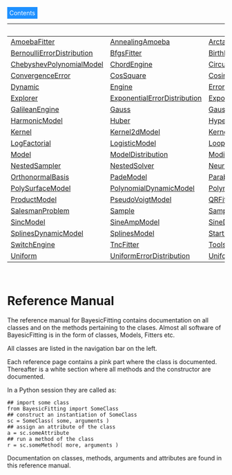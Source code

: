 ---
---

<div class="dropdown3">
  <span style="background-color: DodgerBlue; color: White; border:5px
solid DodgerBlue">Contents</span>  
  <div class="dropdown-content">

||||  Classes  |||||
|:-|:-|:-|:-|:-|:-|:-|:-|
| [AmoebaFitter](./classdocs/AmoebaFitter.md) | [AnnealingAmoeba](./classdocs/AnnealingAmoeba.md) | [ArctanModel](./classdocs/ArctanModel.md) | [AstropyModel](./classdocs/AstropyModel.md) | [BSplinesModel](./classdocs/BSplinesModel.md) | [BaseFitter](./classdocs/BaseFitter.md) | [BaseModel](./classdocs/BaseModel.md) | [BasicSplinesModel](./classdocs/BasicSplinesModel.md) |
| [BernoulliErrorDistribution](./classdocs/BernoulliErrorDistribution.md) | [BfgsFitter](./classdocs/BfgsFitter.md) | [BirthEngine](./classdocs/BirthEngine.md) | [Biweight](./classdocs/Biweight.md) | [BracketModel](./classdocs/BracketModel.md) | [Brackets](./classdocs/Brackets.md) | [CauchyErrorDistribution](./classdocs/CauchyErrorDistribution.md) | [CauchyPrior](./classdocs/CauchyPrior.md) |
| [ChebyshevPolynomialModel](./classdocs/ChebyshevPolynomialModel.md) | [ChordEngine](./classdocs/ChordEngine.md) | [CircularUniformPrior](./classdocs/CircularUniformPrior.md) | [ClassicProblem](./classdocs/ClassicProblem.md) | [CobylaFitter](./classdocs/CobylaFitter.md) | [CombiModel](./classdocs/CombiModel.md) | [ConjugateGradientFitter](./classdocs/ConjugateGradientFitter.md) | [ConstantModel](./classdocs/ConstantModel.md) |
| [ConvergenceError](./classdocs/ConvergenceError.md) | [CosSquare](./classdocs/CosSquare.md) | [Cosine](./classdocs/Cosine.md) | [CurveFitter](./classdocs/CurveFitter.md) | [DeathEngine](./classdocs/DeathEngine.md) | [DecisionTreeModel](./classdocs/DecisionTreeModel.md) | [DistanceCostFunction](./classdocs/DistanceCostFunction.md) | [DoglegFitter](./classdocs/DoglegFitter.md) |
| [Dynamic](./classdocs/Dynamic.md) | [Engine](./classdocs/Engine.md) | [ErrorDistribution](./classdocs/ErrorDistribution.md) | [ErrorsInXandYProblem](./classdocs/ErrorsInXandYProblem.md) | [EtalonDriftModel](./classdocs/EtalonDriftModel.md) | [EtalonModel](./classdocs/EtalonModel.md) | [EvidenceProblem](./classdocs/EvidenceProblem.md) | [ExpModel](./classdocs/ExpModel.md) |
| [Explorer](./classdocs/Explorer.md) | [ExponentialErrorDistribution](./classdocs/ExponentialErrorDistribution.md) | [ExponentialPrior](./classdocs/ExponentialPrior.md) | [Fitter](./classdocs/Fitter.md) | [FixedModel](./classdocs/FixedModel.md) | [FootballModel](./classdocs/FootballModel.md) | [Formatter](./classdocs/Formatter.md) | [FreeShapeModel](./classdocs/FreeShapeModel.md) |
| [GalileanEngine](./classdocs/GalileanEngine.md) | [Gauss](./classdocs/Gauss.md) | [Gauss2dErrorDistribution](./classdocs/Gauss2dErrorDistribution.md) | [GaussErrorDistribution](./classdocs/GaussErrorDistribution.md) | [GaussModel](./classdocs/GaussModel.md) | [GaussPrior](./classdocs/GaussPrior.md) | [GibbsEngine](./classdocs/GibbsEngine.md) | [HarmonicDynamicModel](./classdocs/HarmonicDynamicModel.md) |
| [HarmonicModel](./classdocs/HarmonicModel.md) | [Huber](./classdocs/Huber.md) | [HyperParameter](./classdocs/HyperParameter.md) | [ImageAssistant](./classdocs/ImageAssistant.md) | [IterationPlotter](./classdocs/IterationPlotter.md) | [IterativeFitter](./classdocs/IterativeFitter.md) | [JeffreysPrior](./classdocs/JeffreysPrior.md) | [Kepplers2ndLaw](./classdocs/Kepplers2ndLaw.md) |
| [Kernel](./classdocs/Kernel.md) | [Kernel2dModel](./classdocs/Kernel2dModel.md) | [KernelModel](./classdocs/KernelModel.md) | [LaplaceErrorDistribution](./classdocs/LaplaceErrorDistribution.md) | [LaplacePrior](./classdocs/LaplacePrior.md) | [LbfgsbFitter](./classdocs/LbfgsbFitter.md) | [LevenbergMarquardtFitter](./classdocs/LevenbergMarquardtFitter.md) | [LinearModel](./classdocs/LinearModel.md) |
| [LogFactorial](./classdocs/LogFactorial.md) | [LogisticModel](./classdocs/LogisticModel.md) | [LoopEngine](./classdocs/LoopEngine.md) | [Lorentz](./classdocs/Lorentz.md) | [LorentzModel](./classdocs/LorentzModel.md) | [Makefile](./classdocs/Makefile.md) | [MaxLikelihoodFitter](./classdocs/MaxLikelihoodFitter.md) | [MixedErrorDistribution](./classdocs/MixedErrorDistribution.md) |
| [Model](./classdocs/Model.md) | [ModelDistribution](./classdocs/ModelDistribution.md) | [Modifiable](./classdocs/Modifiable.md) | [MonteCarlo](./classdocs/MonteCarlo.md) | [MoveEngine](./classdocs/MoveEngine.md) | [MultipleOutputProblem](./classdocs/MultipleOutputProblem.md) | [NearEngine](./classdocs/NearEngine.md) | [NelderMeadFitter](./classdocs/NelderMeadFitter.md) |
| [NestedSampler](./classdocs/NestedSampler.md) | [NestedSolver](./classdocs/NestedSolver.md) | [NeuralNetUtilities](./classdocs/NeuralNetUtilities.md) | [NewtonCgFitter](./classdocs/NewtonCgFitter.md) | [NoiseScale](./classdocs/NoiseScale.md) | [NonLinearModel](./classdocs/NonLinearModel.md) | [OrderEngine](./classdocs/OrderEngine.md) | [OrderProblem](./classdocs/OrderProblem.md) |
| [OrthonormalBasis](./classdocs/OrthonormalBasis.md) | [PadeModel](./classdocs/PadeModel.md) | [Parabola](./classdocs/Parabola.md) | [PhantomCollection](./classdocs/PhantomCollection.md) | [PhantomSampler](./classdocs/PhantomSampler.md) | [Plotter](./classdocs/Plotter.md) | [PoissonErrorDistribution](./classdocs/PoissonErrorDistribution.md) | [PolySineAmpModel](./classdocs/PolySineAmpModel.md) |
| [PolySurfaceModel](./classdocs/PolySurfaceModel.md) | [PolynomialDynamicModel](./classdocs/PolynomialDynamicModel.md) | [PolynomialModel](./classdocs/PolynomialModel.md) | [PowellFitter](./classdocs/PowellFitter.md) | [PowerLawModel](./classdocs/PowerLawModel.md) | [PowerModel](./classdocs/PowerModel.md) | [Prior](./classdocs/Prior.md) | [Problem](./classdocs/Problem.md) |
| [ProductModel](./classdocs/ProductModel.md) | [PseudoVoigtModel](./classdocs/PseudoVoigtModel.md) | [QRFitter](./classdocs/QRFitter.md) | [RadialVelocityModel](./classdocs/RadialVelocityModel.md) | [RandomEngine](./classdocs/RandomEngine.md) | [RepeatingModel](./classdocs/RepeatingModel.md) | [ReverseEngine](./classdocs/ReverseEngine.md) | [RobustShell](./classdocs/RobustShell.md) |
| [SalesmanProblem](./classdocs/SalesmanProblem.md) | [Sample](./classdocs/Sample.md) | [SampleList](./classdocs/SampleList.md) | [SampleMovie](./classdocs/SampleMovie.md) | [ScaledErrorDistribution](./classdocs/ScaledErrorDistribution.md) | [ScipyFitter](./classdocs/ScipyFitter.md) | [ShuffleEngine](./classdocs/ShuffleEngine.md) | [Sinc](./classdocs/Sinc.md) |
| [SincModel](./classdocs/SincModel.md) | [SineAmpModel](./classdocs/SineAmpModel.md) | [SineDriftModel](./classdocs/SineDriftModel.md) | [SineModel](./classdocs/SineModel.md) | [SineSplineDriftModel](./classdocs/SineSplineDriftModel.md) | [SineSplineModel](./classdocs/SineSplineModel.md) | [SlsqpFitter](./classdocs/SlsqpFitter.md) | [SoftMaxModel](./classdocs/SoftMaxModel.md) |
| [SplinesDynamicModel](./classdocs/SplinesDynamicModel.md) | [SplinesModel](./classdocs/SplinesModel.md) | [StartEngine](./classdocs/StartEngine.md) | [StartOrderEngine](./classdocs/StartOrderEngine.md) | [StellarOrbitModel](./classdocs/StellarOrbitModel.md) | [StepEngine](./classdocs/StepEngine.md) | [StructureEngine](./classdocs/StructureEngine.md) | [SurfaceSplinesModel](./classdocs/SurfaceSplinesModel.md) |
| [SwitchEngine](./classdocs/SwitchEngine.md) | [TncFitter](./classdocs/TncFitter.md) | [Tools](./classdocs/Tools.md) | [Tophat](./classdocs/Tophat.md) | [Triangle](./classdocs/Triangle.md) | [Tricube](./classdocs/Tricube.md) | [Triweight](./classdocs/Triweight.md) | [TrustNcgFitter](./classdocs/TrustNcgFitter.md) |
| [Uniform](./classdocs/Uniform.md) | [UniformErrorDistribution](./classdocs/UniformErrorDistribution.md) | [UniformPrior](./classdocs/UniformPrior.md) | [UserModel](./classdocs/UserModel.md) | [VoigtModel](./classdocs/VoigtModel.md) | [Walker](./classdocs/Walker.md) | [WalkerList](./classdocs/WalkerList.md) |    |


</div>
</div>

[exlink]: https://github.com/dokester/BayesicFitting/tree/master/BayesicFitting/examples

&nbsp;

# Reference Manual

The reference manual for BayesicFitting contains documentation on all classes 
and on the methods pertaining to the clases. Almost all software of BayesicFitting 
is in the form of classes, Models, Fitters etc. 

All classes are listed in the navigation bar on the left. 

Each reference page contains a pink part where the class is documented. Thereafter is a 
white section where all methods and the constructor are documented.

In a Python session they are called as:

    ## import some class
    from BayesicFitting import SomeClass
    ## construct an instantiation of SomeClass
    sc = SomeClass( some, arguments )
    ## assign an attribute of the class
    a = sc.someAttribute
    ## run a method of the class
    r = sc.someMethod( more, arguments )


Documentation on classes, methods, arguments and attributes are found in this 
reference manual. 


